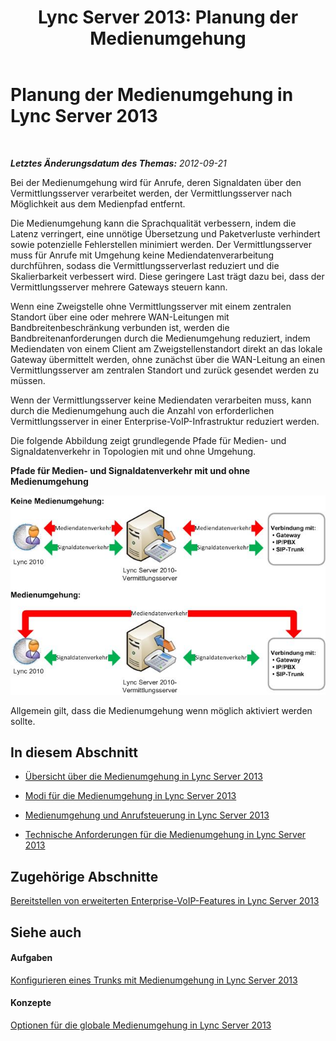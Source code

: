 ﻿---
title: 'Lync Server 2013: Planung der Medienumgehung'
TOCTitle: Planung der Medienumgehung
ms:assetid: 8ac732b6-8538-4d7b-b1a9-2035e419dac2
ms:mtpsurl: https://technet.microsoft.com/de-de/library/Gg398703(v=OCS.15)
ms:contentKeyID: 49294682
ms.date: 05/19/2016
mtps_version: v=OCS.15
ms.translationtype: HT
---

# Planung der Medienumgehung in Lync Server 2013

 

_**Letztes Änderungsdatum des Themas:** 2012-09-21_

Bei der Medienumgehung wird für Anrufe, deren Signaldaten über den Vermittlungsserver verarbeitet werden, der Vermittlungsserver nach Möglichkeit aus dem Medienpfad entfernt.

Die Medienumgehung kann die Sprachqualität verbessern, indem die Latenz verringert, eine unnötige Übersetzung und Paketverluste verhindert sowie potenzielle Fehlerstellen minimiert werden. Der Vermittlungsserver muss für Anrufe mit Umgehung keine Mediendatenverarbeitung durchführen, sodass die Vermittlungsserverlast reduziert und die Skalierbarkeit verbessert wird. Diese geringere Last trägt dazu bei, dass der Vermittlungsserver mehrere Gateways steuern kann.

Wenn eine Zweigstelle ohne Vermittlungsserver mit einem zentralen Standort über eine oder mehrere WAN-Leitungen mit Bandbreitenbeschränkung verbunden ist, werden die Bandbreitenanforderungen durch die Medienumgehung reduziert, indem Mediendaten von einem Client am Zweigstellenstandort direkt an das lokale Gateway übermittelt werden, ohne zunächst über die WAN-Leitung an einen Vermittlungsserver am zentralen Standort und zurück gesendet werden zu müssen.

Wenn der Vermittlungsserver keine Mediendaten verarbeiten muss, kann durch die Medienumgehung auch die Anzahl von erforderlichen Vermittlungsserver in einer Enterprise-VoIP-Infrastruktur reduziert werden.

Die folgende Abbildung zeigt grundlegende Pfade für Medien- und Signaldatenverkehr in Topologien mit und ohne Umgehung.

**Pfade für Medien- und Signaldatenverkehr mit und ohne Medienumgehung**

![VoIP-Anrufsteuerung: Medienumgehung – Verbindungserzwingung](images/Gg398703.4d66d529-0912-4de1-abec-266f54272eb3(OCS.15).jpg "VoIP-Anrufsteuerung: Medienumgehung – Verbindungserzwingung")

Allgemein gilt, dass die Medienumgehung wenn möglich aktiviert werden sollte.

## In diesem Abschnitt

  - [Übersicht über die Medienumgehung in Lync Server 2013](lync-server-2013-overview-of-media-bypass.md)

  - [Modi für die Medienumgehung in Lync Server 2013](lync-server-2013-media-bypass-modes.md)

  - [Medienumgehung und Anrufsteuerung in Lync Server 2013](lync-server-2013-media-bypass-and-call-admission-control.md)

  - [Technische Anforderungen für die Medienumgehung in Lync Server 2013](lync-server-2013-technical-requirements-for-media-bypass.md)

## Zugehörige Abschnitte

[Bereitstellen von erweiterten Enterprise-VoIP-Features in Lync Server 2013](lync-server-2013-deploying-advanced-enterprise-voice-features.md)

## Siehe auch

#### Aufgaben

[Konfigurieren eines Trunks mit Medienumgehung in Lync Server 2013](lync-server-2013-configure-a-trunk-with-media-bypass.md)  

#### Konzepte

[Optionen für die globale Medienumgehung in Lync Server 2013](lync-server-2013-global-media-bypass-options.md)

